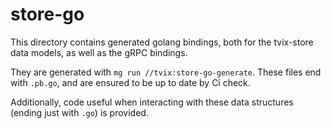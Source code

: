 # store-go

This directory contains generated golang bindings, both for the tvix-store data
models, as well as the gRPC bindings.

They are generated with `mg run //tvix:store-go-generate`.
These files end with `.pb.go`, and are ensured to be up to date by Ci check.

Additionally, code useful when interacting with these data structures
(ending just with `.go`) is provided.